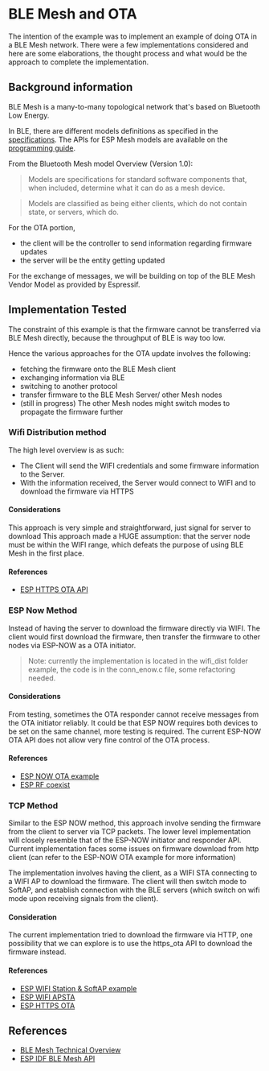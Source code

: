 # BLE Mesh and OTA

The intention of the example was to implement an example of doing OTA in a BLE Mesh network.
There were a few implementations considered and here are some elaborations, the thought process and what would be the approach to complete the implementation.

## Background information
BLE Mesh is a many-to-many topological network that's based on Bluetooth Low Energy.

In BLE, there are different models definitions as specified in the [specifications](https://www.bluetooth.com/bluetooth-resources/bluetooth-mesh-models/). The APIs for ESP Mesh models are available on the [programming guide](https://docs.espressif.com/projects/esp-idf/en/latest/esp32/api-reference/bluetooth/esp-ble-mesh.html).

From the Bluetooth Mesh model Overview (Version 1.0):
> Models are specifications for standard software components that, when included, determine what it can do as a mesh device. 

> Models are classified as being either clients, which do not contain state, or servers, which do.

For the OTA portion, 
- the client will be the controller to send information regarding firmware updates
- the server will be the entity getting updated

For the exchange of messages, we will be building on top of the BLE Mesh Vendor Model as provided by Espressif.


## Implementation Tested
The constraint of this example is that the firmware cannot be transferred via BLE Mesh directly, because the throughput of BLE is way too low.

Hence the various approaches for the OTA update involves the following: 
- fetching the firmware onto the BLE Mesh client
- exchanging information via BLE
- switching to another protocol
- transfer firmware to the BLE Mesh Server/ other Mesh nodes
- (still in progress) The other Mesh nodes might switch modes to propagate the firmware further 

### Wifi Distribution method
The high level overview is as such:
- The Client will send the WIFI credentials and some firmware information to the Server.
- With the information received, the Server would connect to WIFI and to download the firmware via HTTPS  

#### Considerations
This approach is very simple and straightforward, just signal for server to download
This approach made a HUGE assumption: that the server node must be within the WIFI range, which defeats the purpose of using BLE Mesh in the first place.

#### References
- [ESP HTTPS OTA API](https://docs.espressif.com/projects/esp-idf/en/latest/esp32/api-reference/system/esp_https_ota.html) 

### ESP Now Method
Instead of having the server to download the firmware directly via WIFI. The client would first download the firmware, then transfer the firmware to other nodes via ESP-NOW as a OTA initiator.

> Note: currently the implementation is located in the wifi_dist folder example, the code is in the conn_enow.c file, some refactoring needed. 

#### Considerations
From testing, sometimes the OTA responder cannot receive messages from the OTA initiator reliably. It could be that ESP NOW requires both devices to be set on the same channel, more testing is required. The current ESP-NOW OTA API does not allow very fine control of the OTA process. 

#### References
- [ESP NOW OTA example](https://github.com/espressif/esp-now/tree/master/examples/ota)
- [ESP RF coexist](https://docs.espressif.com/projects/esp-idf/en/latest/esp32/api-guides/coexist.html)


### TCP Method 
Similar to the ESP NOW method, this approach involve sending the firmware from the client to server via TCP packets. The lower level implementation will closely resemble that of the ESP-NOW initiator and responder API. Current implementation faces some issues on firmware download from http client (can refer to the ESP-NOW OTA example for more information)

The implementation involves having the client, as a WIFI STA connecting to a WIFI AP to download the firmware.
The client will then switch mode to SoftAP, and establish connection with the BLE servers (which switch on wifi mode upon receiving signals from the client).

#### Consideration
The current implementation tried to download the firmware via HTTP, one possibility that we can explore is to use the https_ota API to download the firmware instead.

#### References
- [ESP WIFI Station & SoftAP example](https://github.com/espressif/esp-idf/tree/master/examples/wifi/getting_started)
- [ESP WIFI APSTA](https://github.com/espressif/esp-idf/tree/master/examples/wifi/softap_sta)
- [ESP HTTPS OTA](https://github.com/espressif/esp-idf/tree/master/examples/system/ota)

## References
- [BLE Mesh Technical Overview](https://www.bluetooth.com/bluetooth-resources/bluetooth-mesh-models/)
- [ESP IDF BLE Mesh API](https://docs.espressif.com/projects/esp-idf/en/latest/esp32/api-reference/bluetooth/esp-ble-mesh.html)





